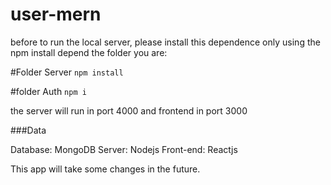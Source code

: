# user-mern

before to run the local server, please install this dependence only using the npm install depend the folder you are:

#Folder Server
``
npm install
``

#folder Auth
``
npm i
``

the server will run in port 4000 and frontend in port 3000

###Data

Database: MongoDB
Server: Nodejs
Front-end: Reactjs



This app will take some changes in the future.
